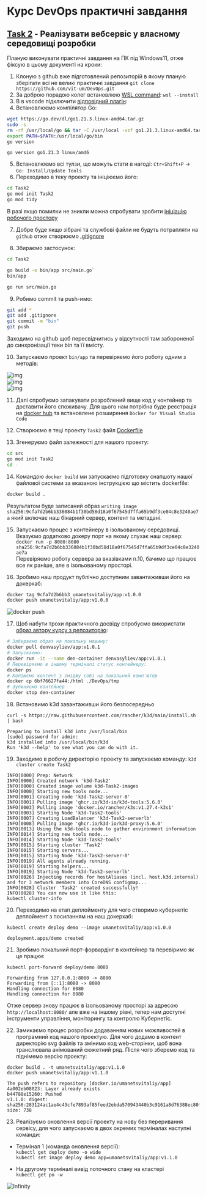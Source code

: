 # Курс DevOps практичні завдання

## [Task 2](Task2) - Реалізувати  вебсервіс у власному середовищі розробки 
Планую виконувати практичні завдання на ПК під Windows11, отже фіксую в цьому документі на кроки:
1. Клоную з github вже підготовлений репозиторій в якому планую зберігати всі не великі практичні завдання
`git clone https://github.com/vit-um/DevOps.git`  
2. За доброю порадою колег встановлюю [WSL command](https://learn.microsoft.com/en-us/windows/wsl/install): 
`wsl --install`  
3. В в vscode підключити [відповідний плагін](https://learn.microsoft.com/en-us/windows/wsl/tutorials/wsl-vscode):
4. Встановлюємо компілятор Go:  

```bash
wget https://go.dev/dl/go1.21.3.linux-amd64.tar.gz
sudo -s
rm -rf /usr/local/go && tar -C /usr/local -xzf go1.21.3.linux-amd64.tar.gz
export PATH=$PATH:/usr/local/go/bin
go version
```
`go version go1.21.3 linux/amd6`

5. Встановлюємо всі тулзи, що можуть стати в нагоді: 
`Ctr+Shift+P` -> `Go: Install/Update Tools`
6. Переходимо в теку проекту та ініціюємо його:

```bash
cd Task2
go mod init Task2
go mod tidy
``` 
В разі якщо помилки не зникли можна спробувати зробити [ініціацію робочого простору](https://github.com/golang/tools/blob/master/gopls/doc/workspace.md#go-workspaces-go-118)

7. Добре буде якщо зібрані та службові файли не будуть потрапляти на `github` отже створюємо [.gitignore](.gitignore)

8. Збираємо застосунок: 
```bash
cd Task2 

go build -o bin/app src/main.go`
bin/app

go run src/main.go
```

9. Робимо commit та push-имо:  
```bash
git add *
git add .gitignore 
git commit -m "bin"
git push
```
Заходимо на github щоб пересвідчитись у відсутності там забороненої до синхронізації теки bin та її вмісту.

10. Запускаємо проект `bin/app` та перевіряємо його роботу одним з методів:  

![img](.img/t2_curl.png)  
![img](.img/t2_port.png)  
![img](.img/t2_web.png)

11. Далі спробуємо запакувати розроблений вище код у контейнер та доставити його споживачу. Для цього нам потрібна буде реєстрація на [docker hub](https://hub.docker.com/) та встановлене розширення `Docker for Visual Studio Code` 

12. Створюємо в теці проекту `Task2` файл [Dockerfile](./Task2/Dockerfile)

13. Згенеруємо файл залежності для нашого проекту:

```bash
cd src
go mod init Task2
cd -
```

14. Командою `docker build` ми запускаємо підготовку снапшоту нашої файлової системи за вказаною інструкцією що містить dockerfile:  

```bash
docker build .
```
Результатом буде записаний образ `writing image sha256:9cfa7d2b6bb336084b1f30bd58d18a0f67545d7ffa65b9df3ce04c8e3240ae7a` який включає наш бінарний сервер, контент та метадані. 

15. Запускаємо процес з контейнеру в ізольованому середовищі. Вказуємо додатково докеру порт на якому слухає наш сервер:  
`docker run -p 8080:8080 sha256:9cfa7d2b6bb336084b1f30bd58d18a0f67545d7ffa65b9df3ce04c8e3240ae7a`  
Перевіряємо роботу сервера за вказівками п.10, бачимо що працює все як раніше, але в ізольованому просторі. 

16. Зробимо наш продукт публічно доступним завантаживши його на докерхаб:
```bash
docker tag 9cfa7d2b6bb3 umanetsvitaliy/app:v1.0.0
docker push umanetsvitaliy/app:v1.0.0
```

![docker push](.img/t2_push.png)  

17. Щоб набути трохи практичного досвіду спробуємо використати [образ автору курсу з репозиторію](https://hub.docker.com/r/denvasyliev/app/tags):  

```bash
# Забираємо образ на локальну машину:
docker pull denvasyliev/app:v1.0.1
# Запускаємо:
docker run -it --name den-container denvasyliev/app:v1.0.1
# Перевіряємо в іншому терміналі статус контейнеру:
docker ps
# Копіюємо контент з іміджу собі на локальний комп'ютер
docker cp 6bf76627fa44:/html ./DevOps/tmp
# Зупиняємо контейнер
docker stop den-container

``` 

18. Встановимо k3d завантаживши його безпосередньо 

`curl -s https://raw.githubusercontent.com/rancher/k3d/main/install.sh | bash`

```
Preparing to install k3d into /usr/local/bin
[sudo] password for admin: 
k3d installed into /usr/local/bin/k3d
Run 'k3d --help' to see what you can do with it.
```
19. Заходимо в робочу директорію проекту та запускаємо команду: `k3d cluster create Task2`  

```
INFO[0000] Prep: Network                                
INFO[0000] Created network 'k3d-Task2'                  
INFO[0000] Created image volume k3d-Task2-images        
INFO[0000] Starting new tools node...                   
INFO[0001] Creating node 'k3d-Task2-server-0'           
INFO[0001] Pulling image 'ghcr.io/k3d-io/k3d-tools:5.6.0' 
INFO[0003] Pulling image 'docker.io/rancher/k3s:v1.27.4-k3s1' 
INFO[0003] Starting Node 'k3d-Task2-tools'              
INFO[0007] Creating LoadBalancer 'k3d-Task2-serverlb'   
INFO[0008] Pulling image 'ghcr.io/k3d-io/k3d-proxy:5.6.0' 
INFO[0013] Using the k3d-tools node to gather environment information 
INFO[0014] Starting new tools node...                   
INFO[0014] Starting Node 'k3d-Task2-tools'              
INFO[0015] Starting cluster 'Task2'                     
INFO[0015] Starting servers...                          
INFO[0015] Starting Node 'k3d-Task2-server-0'           
INFO[0019] All agents already running.                  
INFO[0019] Starting helpers...                          
INFO[0019] Starting Node 'k3d-Task2-serverlb'           
INFO[0026] Injecting records for hostAliases (incl. host.k3d.internal) and for 3 network members into CoreDNS configmap... 
INFO[0028] Cluster 'Task2' created successfully!        
INFO[0028] You can now use it like this:                
kubectl cluster-info
```
20. Переходимо на етап деплойменту для чого створимо кубернетіс деплоймент з посиланням на наш докерхаб:

`kubectl create deploy demo --image umanetsvitaliy/app:v1.0.0`
```
deployment.apps/demo created
```

21. Зробимо локальний порт-форвардінг в контейнер та перевіримо як це працює 

`kubectl port-forward deploy/demo 8080`
```
Forwarding from 127.0.0.1:8080 -> 8080
Forwarding from [::1]:8080 -> 8080
Handling connection for 8080
Handling connection for 8080
```
Отже сервер знову працює в ізольованому просторі за адресою `http://localhost:8080/` але вже на іншому рівні, тепер нам доступні інструменти управління, моніторингу та контролю Кубернетіс. 

22. Замикаємо процес розробки додаванням нових можливостей в програмний код нашого проектую. Для чого додамо в контент директорію svg файлів та змінимо код web-сторінки, щоб вона транслювала анімований сюжетний ряд. Після чого зберемо код та піднімемо версію проекту:

`docker build . -t umanetsvitaliy/app:v1.1.0`  
`docker push umanetsvitaliy/app:v1.1.0`  

```
The push refers to repository [docker.io/umanetsvitaliy/app]
4a002eb08023: Layer already exists 
b44788e15260: Pushed 
v1.1.0: digest: sha256:283124ac1ae4c43cfe7893af85feed2ebda570943440b3c9161a8d76388ec80f size: 738
```
23. Реалізуємо оновлення версії проекту на нову без переривання сервісу, для чого запускаємо в двох окремих терміналах наступні команди:
- Термінал 1 (команда оновлення версії):  
`kubectl get deploy demo -o wide`  
`kubectl set image deploy demo app=umanetsvitaliy/app:v1.1.0`


- На другому терміналі вивід поточного стану на кластері  
`kubectl get po -w`

![Infinity](.img/t2_infinity.png)  
